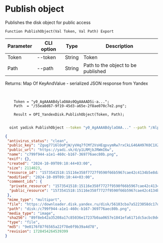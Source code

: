 ﻿---
sidebar_position: 1
---

# Publish object
 Publishes the disk object for public access



`Function PublishObject(Val Token, Val Path) Export`

  | Parameter | CLI option | Type | Description |
  |-|-|-|-|
  | Token | --token | String | Token |
  | Path | --path | String | Path to the object to be published |

  
  Returns:  Map Of KeyAndValue - serialized JSON response from Yandex

<br/>




```bsl title="Code example"
    Token = "y0_AgAAAABdylaOAAs0QgAAAAD5i-a...";
    Path  = "/55ea8d67-9f19-45d3-a65e-2f8ae070c7e2.png";

    Result = OPI_YandexDisk.PublishObject(Token, Path);
```



```sh title="CLI command example"
    
  oint yadisk PublishObject --token "y0_AgAAAABdylaOAA..." --path "/Alpaca.png"

```

```json title="Result"
{
 "antivirus_status": "clean",
 "public_key": "Zgug7716lOoPjW/yVHq7fCMf2VsHEqpvymRw7rxCkLG46AH97K0C1XZAECLVSaR1q/J6bpmRyOJonT3VoXnDag==",
 "public_url": "https://yadi.sk/d/p1LRMjbJRWmI6w",
 "name": "c799f944-a1e1-460c-b167-369776aec80b.png",
 "exif": {},
 "created": "2024-10-09T09:10:44+03:00",
 "size": 2114023,
 "resource_id": "1573541518:15116e358f7727f9590f66b5967cae42c4134b5e8dafc5a4acba41a51258d715",
 "modified": "2024-10-09T09:10:44+03:00",
 "comment_ids": {
  "private_resource": "1573541518:15116e358f7727f9590f66b5967cae42c4134b5e8dafc5a4acba41a51258d715",
  "public_resource": "1573541518:15116e358f7727f9590f66b5967cae42c4134b5e8dafc5a4acba41a51258d715"
 },
 "mime_type": "multipart",
 "file": "https://downloader.disk.yandex.ru/disk/56103cba7a5223058dc17dfaaa884c9cc2d8e1687e81c841f8a991f2781ac6c0/670656b8/gwThwhLBKYvLhQCNnqAHikawF6ofeh69S2Q-9g1T5IGPQ-vmmg5ho0UNlym1cYvMYt55yWUwrNHLEwnJN27VGg%3D%3D?uid=1573541518&filename=c799f944-a1e1-460c-b167-369776aec80b.png&disposition=attachment&hash=&limit=0&content_type=multipart&owner_uid=1573541518&fsize=2114023&hid=03d7263840468e281bd0b238a26e7d0d&media_type=image&tknv=v2&etag=9e0176f87f6565a22f78e0f9b39a4d78",
 "path": "disk:/c799f944-a1e1-460c-b167-369776aec80b.png",
 "media_type": "image",
 "sha256": "89f8eb42a35208a17c85036e17237b0aa0657e1841efa6171dc5acbc0dea9e18",
 "type": "file",
 "md5": "9e0176f87f6565a22f78e0f9b39a4d78",
 "revision": 1728454264539399
}
```
